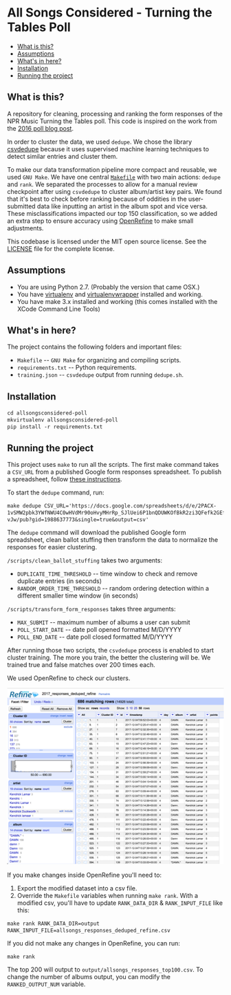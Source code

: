 All Songs Considered - Turning the Tables Poll
==============================================

* [What is this?](#what-is-this)
* [Assumptions](#assumptions)
* [What's in here?](#whats-in-here)
* [Installation](#installation)
* [Running the project](#running-the-project)

What is this?
-------------

A repository for cleaning, processing and ranking the form responses of the NPR Music Turning the Tables poll. This code is inspired on the work from the [2016 poll blog post](http://blog.apps.npr.org/2016/12/16/all-songs-considered-poll.html).

In order to cluster the data, we used `dedupe`. We chose the library [csvdedupe](https://github.com/dedupeio/csvdedupe) because it uses supervised machine learning techniques to detect similar entries and cluster them.

To make our data transformation pipeline more compact and reusable, we used `GNU Make`. We have one central [`Makefile`](Makefile) with two main actions: `dedupe` and `rank`. We separated the processes to allow for a manual review checkpoint after using `csvdedupe` to cluster album/artist key pairs. We found that it's best to check before ranking because of oddities in the user-submitted data like inputting an artist in the album spot and vice versa. These misclassifications impacted our top 150 classification, so we added an extra step to ensure accuracy using [OpenRefine](http://openrefine.org/) to make small adjustments.

This codebase is licensed under the MIT open source license. See the [LICENSE](LICENSE) file for the complete license.


Assumptions
-----------

* You are using Python 2.7. (Probably the version that came OSX.)
* You have [virtualenv](https://pypi.python.org/pypi/virtualenv) and [virtualenvwrapper](https://pypi.python.org/pypi/virtualenvwrapper) installed and working.
* You have make 3.x installed and working (this comes installed with the XCode Command Line Tools)


What's in here?
---------------
The project contains the following folders and important files:

* `Makefile` -- `GNU Make` for organizing and compiling scripts.
* `requirements.txt` -- Python requirements.
* `training.json` -- `csvdedupe` output from running `dedupe.sh`.


Installation
------------

```
cd allsongsconsidered-poll
mkvirtualenv allsongsconsidered-poll
pip install -r requirements.txt
```

Running the project
-------------------

This project uses `make` to run all the scripts. The first make command takes a `CSV_URL` from a published Google form responses spreadsheet. To publish a spreadsheet, follow [these instructions](https://support.google.com/docs/answer/37579?co=GENIE.Platform%3DDesktop&hl=en).

To start the `dedupe` command, run:

```
make dedupe CSV_URL='https://docs.google.com/spreadsheets/d/e/2PACX-1vSMW2pbk3YWfNWU4C0wHVdMr90oHvyMHrRp_SJlUei6P1bnQDUWKOfBkR2zi3QFefk2GEfv5TTE-vJw/pub?gid=1988637773&single=true&output=csv'
```

The `dedupe` command will download the published Google form spreadsheet, clean ballot stuffing then transform the data to normalize the responses for easier clustering.

`/scripts/clean_ballot_stuffing` takes two arguments:

* `DUPLICATE_TIME_THRESHOLD` -- time window to check and remove duplicate entries (in seconds)
* `RANDOM_ORDER_TIME_THRESHOLD` -- random ordering detection within a different smaller time window (in seconds)

`/scripts/transform_form_responses` takes three arguments:

* `MAX_SUBMIT` -- maximum number of albums a user can submit
* `POLL_START_DATE` -- date poll opened formatted M/D/YYYY
* `POLL_END_DATE` -- date poll closed formatted M/D/YYYY

After running those two scripts, the `csvdedupe` process is enabled to start cluster training. The more you train, the better the clustering will be. We trained true and false matches over 200 times each.

We used OpenRefine to check our clusters.

![OpenRefine screenshot][screenshot]

[screenshot]: readme-assets/OpenRefine_validation.png

If you make changes inside OpenRefine you'll need to:
1. Export the modified dataset into a csv file.
2. Override the `Makefile` variables when running `make rank`. With a modified csv, you'll have to update `RANK_DATA_DIR` & `RANK_INPUT_FILE` like this:

```
make rank RANK_DATA_DIR=output RANK_INPUT_FILE=allsongs_responses_deduped_refine.csv
```

If you did not make any changes in OpenRefine, you can run:
```
make rank
```

The top 200 will output to `output/allsongs_responses_top100.csv`. To change the number of albums output, you can modify the `RANKED_OUTPUT_NUM` variable.
